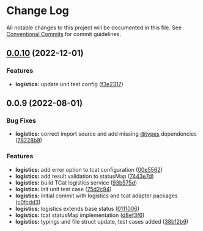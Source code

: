 # Change Log

All notable changes to this project will be documented in this file.
See [Conventional Commits](https://conventionalcommits.org) for commit guidelines.

## [0.0.10](https://github.com/Rytass/Utils/compare/@rytass/logistics-adapter-tcat@0.0.9...@rytass/logistics-adapter-tcat@0.0.10) (2022-12-01)


### Features

* **logistics:** update unit test config ([f3e2317](https://github.com/Rytass/Utils/commit/f3e23175c95a45ace1315e9918170c5674d12417))





## 0.0.9 (2022-08-01)


### Bug Fixes

* **logistics:** correct import source and add missing [@types](https://github.com/types) dependencies ([78228b9](https://github.com/Rytass/Utils/commit/78228b9abd7f153f67687f6de2f0612dcb45fa77))


### Features

* **logistics:** add error option to tcat configuration ([00e5562](https://github.com/Rytass/Utils/commit/00e5562a3ab260c0b5db199c1a94e06a09ea2c1e))
* **logistics:** add result validation to statusMap ([7443e7d](https://github.com/Rytass/Utils/commit/7443e7dc766c2f0503bbdeb23a2918d8810cd8a8))
* **logistics:** build TCat logistics service ([93b575d](https://github.com/Rytass/Utils/commit/93b575d20ce952d6c5bb0ac21372366646c77389))
* **logistics:** init unit test case ([75d2c94](https://github.com/Rytass/Utils/commit/75d2c941ad146665f4ee11eb9276f7977e93a7f6))
* **logistics:** initial commit with logistics and tcat adapter packages ([c0fcdd3](https://github.com/Rytass/Utils/commit/c0fcdd3dc559915ed78a657e88bfaf84555a3f55))
* **logistics:** logistics extends base status ([0111006](https://github.com/Rytass/Utils/commit/011100627f4a0b6fedee6af2de3e4f19113502e6))
* **logistics:** tcat statusMap implementation ([d8ef3f6](https://github.com/Rytass/Utils/commit/d8ef3f63597dbe3bf508ae31d2af83fcec7dfcb3))
* **logistics:** typings and file struct update, test cases added ([38b12b9](https://github.com/Rytass/Utils/commit/38b12b922ad06de96cf2a080cf02d8142aff41b3))
